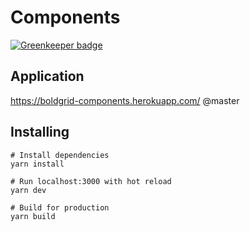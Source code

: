 # Components

[![Greenkeeper badge](https://badges.greenkeeper.io/BoldGrid/components.svg)](https://greenkeeper.io/)

## Application
https://boldgrid-components.herokuapp.com/ @master

## Installing
```
# Install dependencies
yarn install

# Run localhost:3000 with hot reload
yarn dev

# Build for production
yarn build
